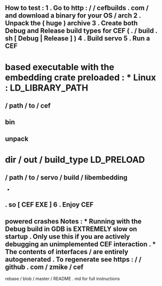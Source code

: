 How
to
test
:
1
.
Go
to
http
:
/
/
cefbuilds
.
com
/
and
download
a
binary
for
your
OS
/
arch
2
.
Unpack
the
(
huge
)
archive
3
.
Create
both
Debug
and
Release
build
types
for
CEF
(
.
/
build
.
sh
[
Debug
|
Release
]
)
4
.
Build
servo
5
.
Run
a
CEF
-
based
executable
with
the
embedding
crate
preloaded
:
*
Linux
:
LD_LIBRARY_PATH
=
/
path
/
to
/
cef
-
bin
-
unpack
-
dir
/
out
/
build_type
LD_PRELOAD
=
/
path
/
to
/
servo
/
build
/
libembedding
-
*
.
so
[
CEF
EXE
]
6
.
Enjoy
CEF
-
powered
crashes
Notes
:
*
Running
with
the
Debug
build
in
GDB
is
EXTREMELY
slow
on
startup
.
Only
use
this
if
you
are
actively
debugging
an
unimplemented
CEF
interaction
.
*
The
contents
of
interfaces
/
are
entirely
autogenerated
.
To
regenerate
see
https
:
/
/
github
.
com
/
zmike
/
cef
-
rebase
/
blob
/
master
/
README
.
md
for
full
instructions

